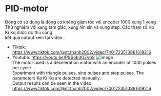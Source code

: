 # PID-motor
Động cơ sử dụng là động cơ không giảm tốc với encoder 1000 xung 1 vòng
Thử nghiệm với xung tam giác, xung hìn sin và xung step. Các tham số Kp Ki Kq được dò thủ công .   
kết quả output xem tại video :  
- Tiktok: https://www.tiktok.com/@nt.thanh2002/video/7401723510881619216  
- Youtube: https://youtu.be/P9Sob3GZvb8
  ![image](https://github.com/user-attachments/assets/c838ef4e-ff70-4da4-a70a-82fad6ec3eef)  
  The motor used is a deceleration motor with an encoder of 1000 pulses per cycle  
  Experiment with triangle pulses, sine pulses and step pulses. The parameters Kp Ki Kq are detected manually.     
  Output results can be seen in the video: https://www.tiktok.com/@nt.thanh2002/video/7401723510881619216
